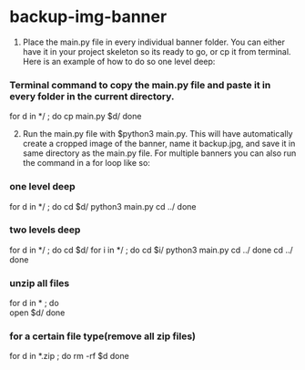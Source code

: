 # backup-img-banner
1. Place the main.py file in every individual banner folder. You can either have it in your project skeleton so its ready to go, or cp it from terminal. Here is an example of how to do so one level deep: 

### Terminal command to copy the main.py file and paste it in every folder in the current directory. 
for d in */ ; do
    cp main.py $d/
done

2. Run the main.py file with $python3 main.py. This will have automatically create a cropped image of the banner, name it backup.jpg, and save it in same directory as the main.py file. For multiple banners you can also run the command in a for loop like so: 

### one level deep  

for d in */ ; do
    cd $d/
    python3 main.py
    cd ../
 done

### two levels deep

for d in */ ; do
    cd $d/
    for i in */ ; do
        cd $i/
        python3 main.py
        cd ../
    done
    cd ../
done

### unzip all files

 for d in * ; do    
    open $d/ 
 done

### for a certain file type(remove all zip files)

 for d in *.zip ; do
    rm -rf $d
 done

